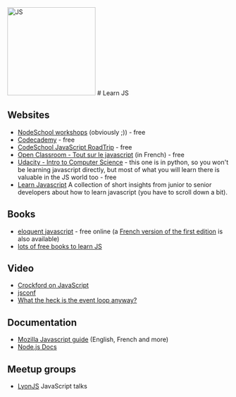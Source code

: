 <img src="http://seravo.fi/uploads/seravo/2013/06/JavaScript-logo.png" alt="JS" width="200px"/>
# Learn JS

## Websites
- [NodeSchool workshops](http://nodeschool.io/index.html#workshopper-list) (obviously ;)) - free
- [Codecademy](http://www.codecademy.com/) - free
- [CodeSchool JavaScript RoadTrip](https://www.codeschool.com/courses/javascript-road-trip-part-1) - free
- [Open Classroom - Tout sur le javascript](https://openclassrooms.com/courses/tout-sur-le-javascript) (in French) - free
- [Udacity - Intro to Computer Science](https://www.udacity.com/course/intro-to-computer-science--cs101) - this one is in python, so you won't be learning javascript directly, but most of what you will learn there is valuable in the JS world too - free
- [Learn Javascript](https://psdtowp.net/learn-javascript.html) A collection of short insights from junior to senior developers about how to learn javascript (you have to scroll down a bit).

## Books
- [eloquent javascript](http://eloquentjavascript.net/) - free online (a [French version of the first edition](http://fr.eloquentjavascript.net/contents.html) is also available)
- [lots of free books to learn JS](http://jsbooks.revolunet.com)

## Video
- [Crockford on JavaScript](https://www.youtube.com/watch?v=JxAXlJEmNMg&list=PL7664379246A246CB)
- [jsconf](https://www.youtube.com/user/jsconfeu/videos?sort=p&view=0&flow=list)
- [What the heck is the event loop anyway?](https://www.youtube.com/watch?v=8aGhZQkoFbQ)

## Documentation
- [Mozilla Javascript guide](https://developer.mozilla.org/fr/docs/Web/JavaScript) (English, French and more)
- [Node.js Docs](https://nodejs.org/en/docs/)

## Meetup groups
- [LyonJS](http://lyonjs.org) JavaScript talks

